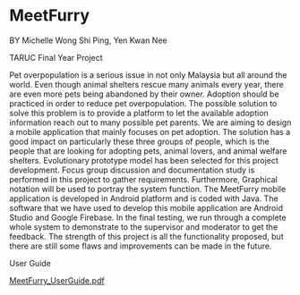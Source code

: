 # MeetFurry

BY Michelle Wong Shi Ping, Yen Kwan Nee 

TARUC Final Year Project 

Pet overpopulation is a serious issue in not only Malaysia but all around the world. Even though animal shelters rescue many animals every year, there are even
more pets being abandoned by their owner. Adoption should be practiced in order to reduce pet overpopulation. The possible solution to solve this problem is
to provide a platform to let the available adoption information reach out to many possible pet parents. We are aiming to design a mobile application that mainly
focuses on pet adoption. The solution has a good impact on particularly these three groups of people, which is the people that are looking for adopting pets,
animal lovers, and animal welfare shelters. Evolutionary prototype model has been selected for this project development. Focus group discussion and
documentation study is performed in this project to gather requirements. Furthermore, Graphical notation will be used to portray the system function. The
MeetFurry mobile application is developed in Android platform and is coded with Java. The software that we have used to develop this mobile application are
Android Studio and Google Firebase. In the final testing, we run through a complete whole system to demonstrate to the supervisor and moderator to get the
feedback. The strength of this project is all the functionality proposed, but there are still some flaws and improvements can be made in the future.

User Guide 

[MeetFurry_UserGuide.pdf](https://github.com/Mikkeline/MeetFurry/files/8802585/MeetFurry_UserGuide.pdf)


